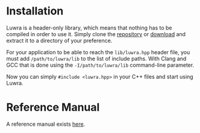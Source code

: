 # Installation
Luwra is a header-only library, which means that nothing has to be compiled in order to use it.
Simply clone the [repository](https://github.com/vapourismo/luwra) or
[download](https://github.com/vapourismo/luwra/archive/master.zip) and extract it to a directory of
your preference.

For your application to be able to reach the `lib/luwra.hpp` header file, you must add
`/path/to/luwra/lib` to the list of include paths. With Clang and GCC that is done using the
`-I/path/to/luwra/lib` command-line parameter.

Now you can simply `#include <luwra.hpp>` in your C++ files and start using Luwra.

# Reference Manual
A reference manual exists [here](/reference/).
